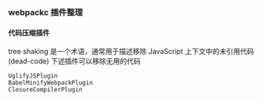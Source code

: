### webpackc 插件整理

#### 代码压缩插件
tree shaking 是一个术语，通常用于描述移除 JavaScript 上下文中的未引用代码(dead-code)
下述插件可以移除无用的代码

```
UglifyJSPlugin 
BabelMinifyWebpackPlugin
ClosureCompilerPlugin

```
